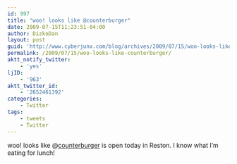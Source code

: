 ```yaml
---
id: 997
title: "woo! looks like @counterburger"
date: 2009-07-15T11:23:51-04:00
author: DizkoDan
layout: post
guid: 'http://www.cyberjunx.com/blog/archives/2009/07/15/woo-looks-like-counterburger/'
permalink: /2009/07/15/woo-looks-like-counterburger/
aktt_notify_twitter:
    - 'yes'
ljID:
    - '963'
aktt_twitter_id:
    - '2652461392'
categories:
    - Twitter
tags:
    - tweets
    - Twitter
---
```


woo! looks like @[counterburger](http://twitter.com/counterburger) is open today in Reston. I know what I’m eating for lunch!